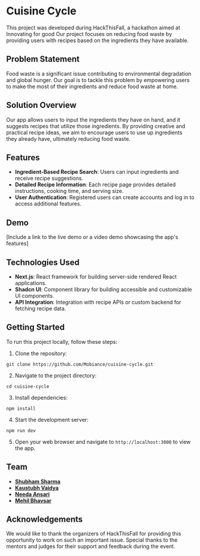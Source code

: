 # Cuisine Cycle

This project was developed during HackThisFall, a hackathon aimed at Innovating for good Our project focuses on reducing food waste by providing users with recipes based on the ingredients they have available.

## Problem Statement

Food waste is a significant issue contributing to environmental degradation and global hunger. Our goal is to tackle this problem by empowering users to make the most of their ingredients and reduce food waste at home.

## Solution Overview

Our app allows users to input the ingredients they have on hand, and it suggests recipes that utilize those ingredients. By providing creative and practical recipe ideas, we aim to encourage users to use up ingredients they already have, ultimately reducing food waste.

## Features

- **Ingredient-Based Recipe Search**: Users can input ingredients and receive recipe suggestions.
- **Detailed Recipe Information**: Each recipe page provides detailed instructions, cooking time, and serving size.
- **User Authentication**: Registered users can create accounts and log in to access additional features.

## Demo

[Include a link to the live demo or a video demo showcasing the app's features]

## Technologies Used

- **Next.js**: React framework for building server-side rendered React applications.
- **Shadcn UI**: Component library for building accessible and customizable UI components.
- **API Integration**: Integration with recipe APIs or custom backend for fetching recipe data.

## Getting Started

To run this project locally, follow these steps:

1. Clone the repository:

```
git clone https://github.com/Mobiance/cuisine-cycle.git
```

2. Navigate to the project directory:

```
cd cuisine-cycle
```

3. Install dependencies:

```
npm install
```

4. Start the development server:

```
npm run dev
```

5. Open your web browser and navigate to `http://localhost:3000` to view the app.

## Team

- **[Shubham Sharma]( https://github.com/Mobiance )**
- **[Kaustubh Vaidya]( https://github.com/KaustubhVaidya404 )**
- **[Needa Ansari]( https://github.com/needa01 )**
- **[Mehil Bhavsar]( https://github.com/Hemil-bhavsar )**

## Acknowledgements

We would like to thank the organizers of HackThisFall for providing this opportunity to work on such an important issue. Special thanks to the mentors and judges for their support and feedback during the event.
